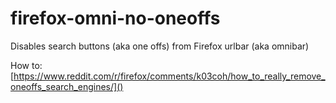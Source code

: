 # firefox-omni-no-oneoffs
Disables search buttons (aka one offs) from Firefox urlbar (aka omnibar)

How to: [https://www.reddit.com/r/firefox/comments/k03coh/how_to_really_remove_oneoffs_search_engines/]()
